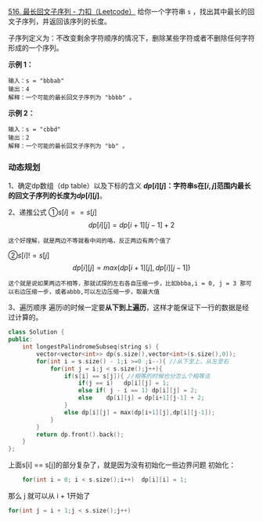 [516. 最长回文子序列 - 力扣（Leetcode）](https://leetcode.cn/problems/longest-palindromic-subsequence/)
给你一个字符串 `s` ，找出其中最长的回文子序列，并返回该序列的长度。

子序列定义为：不改变剩余字符顺序的情况下，删除某些字符或者不删除任何字符形成的一个序列。

**示例 1：**
```
输入：s = "bbbab"
输出：4
解释：一个可能的最长回文子序列为 "bbbb" 。
```

**示例 2：**
```
输入：s = "cbbd"
输出：2
解释：一个可能的最长回文子序列为 "bb" 。
```


### 动态规划
1、确定dp数组（dp table）以及下标的含义
**$dp[i][j]$：字符串s在$[i, j]$范围内最长的回文子序列的长度为$dp[i][j]$**。

2、递推公式
①$s[i] == s[j]$ $$dp[i][j] = dp[i+1][j-1] +2 $$

	这个好理解，就是两边不等就看中间的咯，反正两边有两个值了

②$s[i] != s[j]$ $$dp[i][j] = max(dp[i+1][j],dp[i][j-1])$$

	这个就是说如果两边不相等，那就试探的左右各自压缩一步，比如bbba,i = 0, j = 3 那可以右边压缩一步，或者abbb,可以左边压缩一步，取最大值


3、遍历顺序
遍历i的时候一定要**从下到上遍历**，这样才能保证下一行的数据是经过计算的。

```c++
class Solution {
public:
    int longestPalindromeSubseq(string s) {
        vector<vector<int>> dp(s.size(),vector<int>(s.size(),0));
        for(int i = s.size() - 1;i >=0 ;i--){ //从下至上，从左至右
            for(int j = i;j < s.size();j++){
                if(s[i] == s[j]){ //相等的时候也分怎么个相等法
                    if(j == i)   dp[i][j] = 1; 
                    else if( j - i == 1) dp[i][j] = 2;
                    else    dp[i][j] = dp[i+1][j-1] + 2;
                }    
                else dp[i][j] = max(dp[i+1][j],dp[i][j-1]);
            }
        }
        return dp.front().back();
    }
};
```

上面s[i] == s[j]的部分复杂了，就是因为没有初始化一些边界问题
初始化：
```c++
	for(int i = 0; i < s.size();i++)  dp[i][i] = 1;
```

那么 j 就可以从 i + 1开始了
```c++
for(int j = i + 1;j < s.size();j++)
```



